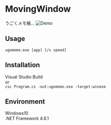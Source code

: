 ﻿# MovingWindow
うごくメモ帳...
![Demo](https://github.com/yorimoi/MovingWindow/blob/master/demo.gif)

## Usage
`ugomemo.exe [app] [/s speed]`

## Installation
Visual Studio Build  
or  
`csc Program.cs -out:ugomemo.exe -target:winexe`

## Environment
Windows10  
.NET Framework 4.6.1